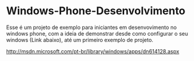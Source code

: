 Windows-Phone-Desenvolvimento
=============================

Esse é um projeto de exemplo para iniciantes em desenvovimento no windows phone, 
com a ideia de demonstrar desde como configurar o seu windows (Link abaixo), até um
primeiro exemplo de projeto.

http://msdn.microsoft.com/pt-br/library/windows/apps/dn614128.aspx
